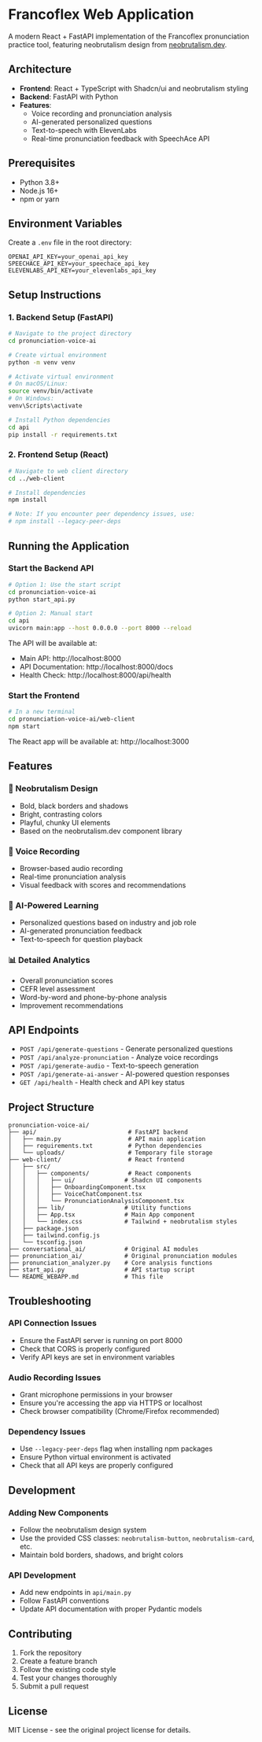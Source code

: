 # Francoflex Web Application

A modern React + FastAPI implementation of the Francoflex pronunciation practice tool, featuring neobrutalism design from [neobrutalism.dev](https://www.neobrutalism.dev/).

## Architecture

- **Frontend**: React + TypeScript with Shadcn/ui and neobrutalism styling
- **Backend**: FastAPI with Python
- **Features**: 
  - Voice recording and pronunciation analysis
  - AI-generated personalized questions
  - Text-to-speech with ElevenLabs
  - Real-time pronunciation feedback with SpeechAce API

## Prerequisites

- Python 3.8+
- Node.js 16+
- npm or yarn

## Environment Variables

Create a `.env` file in the root directory:

```env
OPENAI_API_KEY=your_openai_api_key
SPEECHACE_API_KEY=your_speechace_api_key
ELEVENLABS_API_KEY=your_elevenlabs_api_key
```

## Setup Instructions

### 1. Backend Setup (FastAPI)

```bash
# Navigate to the project directory
cd pronunciation-voice-ai

# Create virtual environment
python -m venv venv

# Activate virtual environment
# On macOS/Linux:
source venv/bin/activate
# On Windows:
venv\Scripts\activate

# Install Python dependencies
cd api
pip install -r requirements.txt
```

### 2. Frontend Setup (React)

```bash
# Navigate to web client directory
cd ../web-client

# Install dependencies
npm install

# Note: If you encounter peer dependency issues, use:
# npm install --legacy-peer-deps
```

## Running the Application

### Start the Backend API

```bash
# Option 1: Use the start script
cd pronunciation-voice-ai
python start_api.py

# Option 2: Manual start
cd api
uvicorn main:app --host 0.0.0.0 --port 8000 --reload
```

The API will be available at:
- Main API: http://localhost:8000
- API Documentation: http://localhost:8000/docs
- Health Check: http://localhost:8000/api/health

### Start the Frontend

```bash
# In a new terminal
cd pronunciation-voice-ai/web-client
npm start
```

The React app will be available at: http://localhost:3000

## Features

### 🎨 Neobrutalism Design
- Bold, black borders and shadows
- Bright, contrasting colors
- Playful, chunky UI elements
- Based on the neobrutalism.dev component library

### 🎤 Voice Recording
- Browser-based audio recording
- Real-time pronunciation analysis
- Visual feedback with scores and recommendations

### 🤖 AI-Powered Learning
- Personalized questions based on industry and job role
- AI-generated pronunciation feedback
- Text-to-speech for question playback

### 📊 Detailed Analytics
- Overall pronunciation scores
- CEFR level assessment
- Word-by-word and phone-by-phone analysis
- Improvement recommendations

## API Endpoints

- `POST /api/generate-questions` - Generate personalized questions
- `POST /api/analyze-pronunciation` - Analyze voice recordings
- `POST /api/generate-audio` - Text-to-speech generation
- `POST /api/generate-ai-answer` - AI-powered question responses
- `GET /api/health` - Health check and API key status

## Project Structure

```
pronunciation-voice-ai/
├── api/                          # FastAPI backend
│   ├── main.py                   # API main application
│   ├── requirements.txt          # Python dependencies
│   └── uploads/                  # Temporary file storage
├── web-client/                   # React frontend
│   ├── src/
│   │   ├── components/           # React components
│   │   │   ├── ui/              # Shadcn UI components
│   │   │   ├── OnboardingComponent.tsx
│   │   │   ├── VoiceChatComponent.tsx
│   │   │   └── PronunciationAnalysisComponent.tsx
│   │   ├── lib/                 # Utility functions
│   │   ├── App.tsx              # Main App component
│   │   └── index.css            # Tailwind + neobrutalism styles
│   ├── package.json
│   ├── tailwind.config.js
│   └── tsconfig.json
├── conversational_ai/           # Original AI modules
├── pronunciation_ai/            # Original pronunciation modules
├── pronunciation_analyzer.py    # Core analysis functions
├── start_api.py                 # API startup script
└── README_WEBAPP.md             # This file
```

## Troubleshooting

### API Connection Issues
- Ensure the FastAPI server is running on port 8000
- Check that CORS is properly configured
- Verify API keys are set in environment variables

### Audio Recording Issues
- Grant microphone permissions in your browser
- Ensure you're accessing the app via HTTPS or localhost
- Check browser compatibility (Chrome/Firefox recommended)

### Dependency Issues
- Use `--legacy-peer-deps` flag when installing npm packages
- Ensure Python virtual environment is activated
- Check that all API keys are properly configured

## Development

### Adding New Components
- Follow the neobrutalism design system
- Use the provided CSS classes: `neobrutalism-button`, `neobrutalism-card`, etc.
- Maintain bold borders, shadows, and bright colors

### API Development
- Add new endpoints in `api/main.py`
- Follow FastAPI conventions
- Update API documentation with proper Pydantic models

## Contributing

1. Fork the repository
2. Create a feature branch
3. Follow the existing code style
4. Test your changes thoroughly
5. Submit a pull request

## License

MIT License - see the original project license for details.
